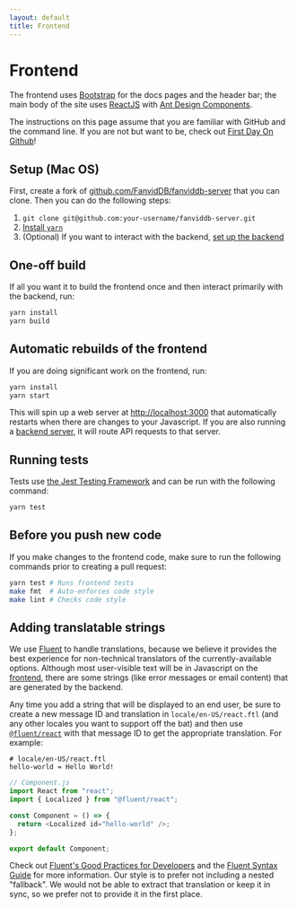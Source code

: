 ```yaml
---
layout: default
title: Frontend
---
```


# Frontend

The frontend uses [Bootstrap](https://getbootstrap.com/) for the docs pages and the header bar; the main body of the site uses [ReactJS](https://reactjs.org/) with [Ant Design Components](https://ant.design/components/overview/).

<div class="alert alert-info" role="alert">
  The instructions on this page assume that you are familiar with GitHub and the command line.
  If you are not but want to be, check out <a href="https://lab.github.com/githubtraining/first-day-on-github">First Day On Github</a>!
</div>

## Setup (Mac OS)

First, create a fork of [github.com/FanvidDB/fanviddb-server](https://github.com/FanvidDB/fanviddb-server) that you can clone. Then you can do the following steps:

1. `git clone git@github.com:your-username/fanviddb-server.git`
2. [Install `yarn`](https://classic.yarnpkg.com/en/docs/install#mac-stable)
3. (Optional) If you want to interact with the backend, [set up the backend](/coding/backend.html)

## One-off build

If all you want it to build the frontend once and then interact primarily with the backend, run:

```bash
yarn install
yarn build
```

## Automatic rebuilds of the frontend

If you are doing significant work on the frontend, run:

```bash
yarn install
yarn start
```

This will spin up a web server at <http://localhost:3000> that automatically restarts when there are changes to your Javascript.
If you are also running a [backend server](/coding/backend.html), it will route API requests to that server.

## Running tests

Tests use [the Jest Testing Framework](https://jestjs.io/) and can be run with the following command:

```bash
yarn test
```

## Before you push new code

If you make changes to the frontend code, make sure to run the following commands prior to creating a pull request:

```bash
yarn test # Runs frontend tests
make fmt  # Auto-enforces code style
make lint # Checks code style
```

## Adding translatable strings

We use [Fluent](https://projectfluent.org/) to handle translations, because we believe it provides the best experience for non-technical translators of the currently-available options.
Although most user-visible text will be in Javascript on the [frontend](/coding/frontend.html), there are some strings (like error messages or email content) that are generated by the backend.

Any time you add a string that will be displayed to an end user, be sure to create a new message ID and translation in `locale/en-US/react.ftl` (and any other locales you want to support off the bat) and then use [`@fluent/react`](https://github.com/projectfluent/fluent.js/wiki/React-Bindings) with that message ID to get the appropriate translation. For example:

```ftl
# locale/en-US/react.ftl
hello-world = Hello World!
```

```js
// Component.js
import React from "react";
import { Localized } from "@fluent/react";

const Component = () => {
  return <Localized id="hello-world" />;
};

export default Component;
```

Check out [Fluent's Good Practices for Developers](https://github.com/projectfluent/fluent/wiki/Good-Practices-for-Developers) and the [Fluent Syntax Guide](https://projectfluent.org/fluent/guide/) for more information.
Our style is to prefer not including a nested "fallback".
We would not be able to extract that translation or keep it in sync, so we prefer not to provide it in the first place.
